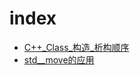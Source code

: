 # index
* [C++_Class_构造_析构顺序](http://yixing.github.io/blog/C++_Class_构造_析构顺序.html)
* [std__move的应用](http://yixing.github.io/blog/std__move的应用.html)
